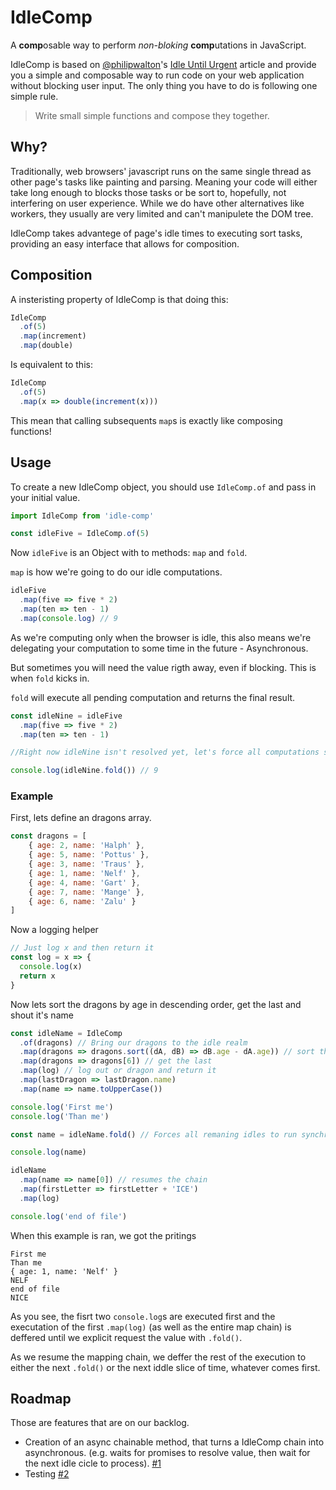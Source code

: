 # IdleComp
A **comp**osable way to perform *non-bloking* **comp**utations in JavaScript.

IdleComp is based on [@philipwalton](https://github.com/philipwalton)'s [Idle Until Urgent](https://philipwalton.com/articles/idle-until-urgent/) article and provide you a simple and composable way to run code on your web application without blocking user input.
The only thing you have to do is following one simple rule.

> Write small simple functions and compose they together.

## Why?
Traditionally, web browsers' javascript runs on the same single thread as other page's tasks like painting and parsing.
Meaning your code will either take long enough to blocks those tasks or be sort to, hopefully, not interfering on user experience.
While we do have other alternatives like workers, they usually are very limited and can't manipulete the DOM tree.

IdleComp takes advantege of page's idle times to executing sort tasks, providing an easy interface that allows for composition.

## Composition

A insteristing property of IdleComp is that doing this:
```javascript
IdleComp
  .of(5)
  .map(increment)
  .map(double)
```
Is equivalent to this:
```javascript
IdleComp
  .of(5)
  .map(x => double(increment(x)))
```
This mean that calling subsequents `map`s is exactly like composing functions!

## Usage

To create a new IdleComp object, you should use `IdleComp.of` and pass in your initial value.
```javascript
import IdleComp from 'idle-comp'

const idleFive = IdleComp.of(5)
```

Now `idleFive` is an Object with to methods: `map` and `fold`.

`map` is how we're going to do our idle computations.

```javascript
idleFive
  .map(five => five * 2)
  .map(ten => ten - 1)
  .map(console.log) // 9
```

As we're computing only when the browser is idle, this also means we're delegating your computation to some time in the future - Asynchronous.

But sometimes you will need the value rigth away, even if blocking.
This is when `fold` kicks in.

`fold` will execute all pending computation and returns the final result.

```javascript
const idleNine = idleFive
  .map(five => five * 2)
  .map(ten => ten - 1)

//Right now idleNine isn't resolved yet, let's force all computations synchronously

console.log(idleNine.fold()) // 9
```

### Example
First, lets define an dragons array.
```javascript
const dragons = [
    { age: 2, name: 'Halph' },
    { age: 5, name: 'Pottus' },
    { age: 3, name: 'Traus' },
    { age: 1, name: 'Nelf' },
    { age: 4, name: 'Gart' },
    { age: 7, name: 'Mange' },
    { age: 6, name: 'Zalu' }
]
```

Now a logging helper
```javascript
// Just log x and then return it
const log = x => {
  console.log(x)
  return x
}
```

Now lets sort the dragons by age in descending order, get the last and shout it's name
```javascript
const idleName = IdleComp
  .of(dragons) // Bring our dragons to the idle realm
  .map(dragons => dragons.sort((dA, dB) => dB.age - dA.age)) // sort them by age
  .map(dragons => dragons[6]) // get the last
  .map(log) // log out or dragon and return it
  .map(lastDragon => lastDragon.name)
  .map(name => name.toUpperCase())

console.log('First me')
console.log('Than me')

const name = idleName.fold() // Forces all remaning idles to run synchronously

console.log(name)

idleName
  .map(name => name[0]) // resumes the chain
  .map(firstLetter => firstLetter + 'ICE')
  .map(log)

console.log('end of file')
```

When this example is ran, we got the pritings
```
First me
Than me
{ age: 1, name: 'Nelf' }
NELF
end of file
NICE
```

As you see, the fisrt two `console.log`s are executed first and the executation of the first `.map(log)` (as well as the entire map chain) is deffered until we explicit request the value with `.fold()`.

As we resume the mapping chain, we deffer the rest of the execution to either the next `.fold()` or the next iddle slice of time, whatever comes first.

## Roadmap

Those are features that are on our backlog.

 - Creation of an async chainable method, that turns a IdleComp chain into asynchronous. (e.g. waits for promises to resolve value, then wait for the next idle cicle to process). [#1](https://github.com/munizart/idle-comp/issues/1)
 - Testing [#2](https://github.com/munizart/idle-comp/issues/2)